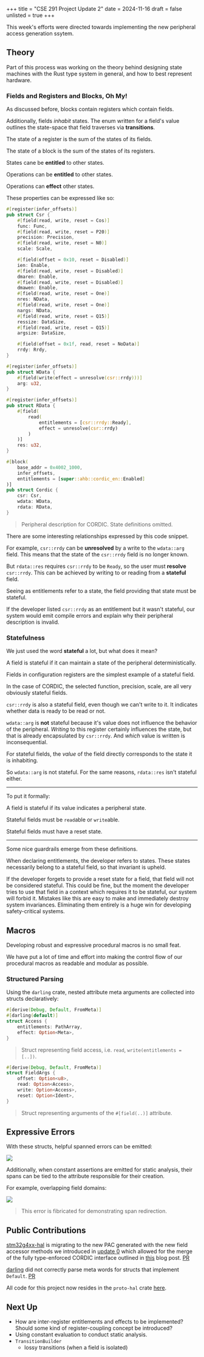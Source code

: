 +++
title = "CSE 291 Project Update 2"
date = 2024-11-16
draft = false
unlisted = true
+++

This week's efforts were directed towards implementing the new
peripheral access generation ssytem.

## Theory

Part of this process was working on the theory behind designing
state machines with the Rust type system in general, and how
to best represent hardware.

### Fields and Registers and Blocks, Oh My!

As discussed before, blocks contain registers which contain fields.

Additionally, fields *inhabit* states. The enum written for a field's
value outlines the state-space that field traverses via **transitions**.

The state of a register is the sum of the states of its fields.

The state of a block is the sum of the states of its registers.

States cane be **entitled** to other states.

Operations can be **entitled** to other states.

Operations can **effect** other states.

These properties can be expressed like so:

```rust
#[register(infer_offsets)]
pub struct Csr {
    #[field(read, write, reset = Cos)]
    func: Func,
    #[field(read, write, reset = P20)]
    precision: Precision,
    #[field(read, write, reset = N0)]
    scale: Scale,

    #[field(offset = 0x10, reset = Disabled)]
    ien: Enable,
    #[field(read, write, reset = Disabled)]
    dmaren: Enable,
    #[field(read, write, reset = Disabled)]
    dmawen: Enable,
    #[field(read, write, reset = One)]
    nres: NData,
    #[field(read, write, reset = One)]
    nargs: NData,
    #[field(read, write, reset = Q15)]
    ressize: DataSize,
    #[field(read, write, reset = Q15)]
    argsize: DataSize,

    #[field(offset = 0x1f, read, reset = NoData)]
    rrdy: Rrdy,
}

#[register(infer_offsets)]
pub struct WData {
    #[field(write(effect = unresolve(csr::rrdy)))]
    arg: u32,
}

#[register(infer_offsets)]
pub struct RData {
    #[field(
        read(
            entitlements = [csr::rrdy::Ready],
            effect = unresolve(csr::rrdy)
        )
    )]
    res: u32,
}

#[block(
    base_addr = 0x4002_1000,
    infer_offsets,
    entitlements = [super::ahb::cordic_en::Enabled]
)]
pub struct Cordic {
    csr: Csr,
    wdata: WData,
    rdata: RData,
}
```
> Peripheral description for CORDIC.
> State definitions omitted.

There are some interesting relationships expressed by this code snippet.

For example, `csr::rrdy` can be **unresolved** by a write to the `wdata::arg`
field. This means that the state of the `csr::rrdy` field is no longer known.

But `rdata::res` requires `csr::rrdy` to be `Ready`, so the user must
**resolve** `csr::rrdy`. This can be achieved by writing to or reading from a
**stateful** field.

Seeing as entitlements refer to a state, the field providing that state must be
stateful.

If the developer listed `csr::rrdy` as an entitlement but it wasn't stateful,
our system would emit compile errors and explain why their peripheral description
is invalid.

### Statefulness

We just used the word **stateful** a lot, but what does it mean?

A field is stateful if it can maintain a state of the peripheral deterministically.

Fields in configuration registers are the simplest example of a stateful field.

In the case of CORDIC, the selected function, precision, scale, are all very obviously
stateful fields.

`csr::rrdy` is also a stateful field, even though we can't write to it. It indicates
whether data is ready to be read or not.

`wdata::arg` is **not** stateful because it's value does not influence the behavior
of the peripheral. *Writing* to this register certainly influences the state, but
that is already encapsulated by `csr::rrdy`. And *which* value is written is
inconsequential.

For stateful fields, the *value* of the field directly corresponds to the state it
is inhabiting.

So `wdata::arg` is not stateful. For the same reasons, `rdata::res` isn't stateful
either.

---

To put it formally:

A field is stateful if its value indicates a peripheral state.

Stateful fields must be `read`able or `write`able.

Stateful fields must have a reset state.

---

Some nice guardrails emerge from these definitions.

When declaring entitlements, the developer refers to states. These states
necessarily belong to a stateful field, so that invariant is upheld.

If the developer forgets to provide a reset state for a field,
that field will not be considered stateful. This could be fine,
but the moment the developer tries to use that field in a
context which requires it to be stateful, our system will
forbid it. Mistakes like this are easy to make and immediately destroy
system invariances. Eliminating them entirely is a
huge win for developing safety-critical systems.

## Macros

Developing robust and expressive procedural macros is no small feat.

We have put a lot of time and effort into making the control flow of our
procedural macros as readable and modular as possible.

### Structured Parsing

Using the `darling` crate, nested attribute meta arguments are collected
into structs declaratively:

```rust
#[derive(Debug, Default, FromMeta)]
#[darling(default)]
struct Access {
    entitlements: PathArray,
    effect: Option<Meta>,
}
```
> Struct representing field access, i.e. `read`, `write(entitlements = [..])`.

```rust
#[derive(Debug, Default, FromMeta)]
struct FieldArgs {
    offset: Option<u8>,
    read: Option<Access>,
    write: Option<Access>,
    reset: Option<Ident>,
}
```
> Struct representing arguments of the `#[field(..)]` attribute.

## Expressive Errors

With these structs, helpful spanned errors can be emitted:

![](https://cdn.adinack.dev/cse-291/darling_error.png)

Additionally, when constant assertions are emitted for static analysis,
their spans can be tied to the attribute responsible for their creation.

For example, overlapping field domains:

![](https://cdn.adinack.dev/cse-291/static-analysis-error.png)
> This error is fibricated for demonstrating span redirection.

## Public Contributions

[stm32g4xx-hal](https://github.com/stm32-rs/stm32g4xx-hal) is migrating
to the new PAC generated with the new field accessor methods we
introduced in [update 0](../update-0) which allowed for the merge
of the fully type-enforced CORDIC interface outlined in
[this](../../blog/better-hals-first-look) blog post. [PR](https://github.com/stm32-rs/stm32g4xx-hal/pull/144)

[darling](https://github.com/TedDriggs/darling) did not correctly parse
meta words for structs that implement `Default`. [PR](https://github.com/TedDriggs/darling/pull/313)

All code for this project now resides in the `proto-hal` crate [here](https://github.com/AdinAck/proto-hal).

## Next Up

- How are inter-register entitlements and effects to be implemented? Should some kind of register-coupling concept be introduced?
- Using constant evaluation to conduct static analysis.
- `TransitionBuilder`
  - lossy transitions (when a field is isolated)
